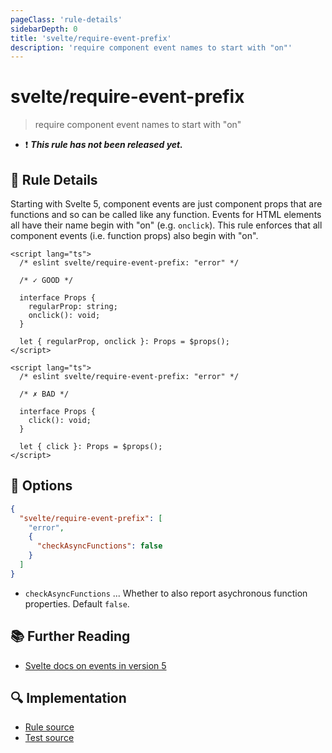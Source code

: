 ```yaml
---
pageClass: 'rule-details'
sidebarDepth: 0
title: 'svelte/require-event-prefix'
description: 'require component event names to start with "on"'
---
```


# svelte/require-event-prefix

> require component event names to start with "on"

- :exclamation: <badge text="This rule has not been released yet." vertical="middle" type="error"> **_This rule has not been released yet._** </badge>

## :book: Rule Details

Starting with Svelte 5, component events are just component props that are functions and so can be called like any function. Events for HTML elements all have their name begin with "on" (e.g. `onclick`). This rule enforces that all component events (i.e. function props) also begin with "on".

<!--eslint-skip-->

```svelte
<script lang="ts">
  /* eslint svelte/require-event-prefix: "error" */

  /* ✓ GOOD */

  interface Props {
    regularProp: string;
    onclick(): void;
  }

  let { regularProp, onclick }: Props = $props();
</script>
```

```svelte
<script lang="ts">
  /* eslint svelte/require-event-prefix: "error" */

  /* ✗ BAD */

  interface Props {
    click(): void;
  }

  let { click }: Props = $props();
</script>
```

## :wrench: Options

```json
{
  "svelte/require-event-prefix": [
    "error",
    {
      "checkAsyncFunctions": false
    }
  ]
}
```

- `checkAsyncFunctions` ... Whether to also report asychronous function properties. Default `false`.

## :books: Further Reading

- [Svelte docs on events in version 5](https://svelte.dev/docs/svelte/v5-migration-guide#Event-changes)

## :mag: Implementation

- [Rule source](https://github.com/sveltejs/eslint-plugin-svelte/blob/main/packages/eslint-plugin-svelte/src/rules/require-event-prefix.ts)
- [Test source](https://github.com/sveltejs/eslint-plugin-svelte/blob/main/packages/eslint-plugin-svelte/tests/src/rules/require-event-prefix.ts)

